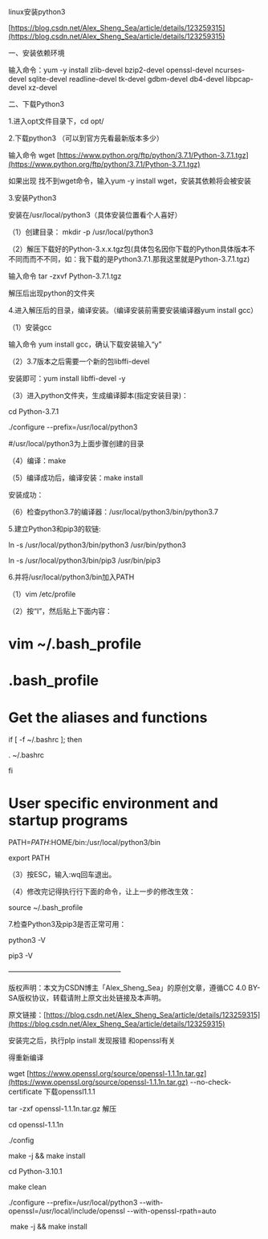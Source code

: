 linux安装python3

[https://blog.csdn.net/Alex_Sheng_Sea/article/details/123259315](https://blog.csdn.net/Alex_Sheng_Sea/article/details/123259315)

一、安装依赖环境

输入命令：yum -y install zlib-devel bzip2-devel openssl-devel ncurses-devel sqlite-devel readline-devel tk-devel gdbm-devel db4-devel libpcap-devel xz-devel

二、下载Python3

1.进入opt文件目录下，cd opt/

2.下载python3   （可以到官方先看最新版本多少）

输入命令 wget [https://www.python.org/ftp/python/3.7.1/Python-3.7.1.tgz](https://www.python.org/ftp/python/3.7.1/Python-3.7.1.tgz)

如果出现 找不到wget命令，输入yum -y install wget，安装其依赖将会被安装

3.安装Python3

安装在/usr/local/python3（具体安装位置看个人喜好）

（1）创建目录：  mkdir -p /usr/local/python3

（2）解压下载好的Python-3.x.x.tgz包(具体包名因你下载的Python具体版本不不同⽽而不不同，如：我下载的是Python3.7.1.那我这里就是Python-3.7.1.tgz)

输入命令 tar -zxvf Python-3.7.1.tgz

解压后出现python的文件夹

4.进入解压后的目录，编译安装。（编译安装前需要安装编译器yum install gcc）

（1）安装gcc

输入命令 yum install gcc，确认下载安装输入“y”

（2）3.7版本之后需要一个新的包libffi-devel

安装即可：yum install libffi-devel -y

（3）进入python文件夹，生成编译脚本(指定安装目录)：

cd Python-3.7.1

./configure --prefix=/usr/local/python3

#/usr/local/python3为上面步骤创建的目录

（4）编译：make

（5）编译成功后，编译安装：make install

安装成功：

（6）检查python3.7的编译器：/usr/local/python3/bin/python3.7

5.建立Python3和pip3的软链:

ln -s /usr/local/python3/bin/python3 /usr/bin/python3

ln -s /usr/local/python3/bin/pip3 /usr/bin/pip3

6.并将/usr/local/python3/bin加入PATH

（1）vim /etc/profile

（2）按“I”，然后贴上下面内容：

# vim ~/.bash_profile

# .bash_profile

# Get the aliases and functions

if [ -f ~/.bashrc ]; then

. ~/.bashrc

fi

# User specific environment and startup programs

PATH=$PATH:$HOME/bin:/usr/local/python3/bin

export PATH

（3）按ESC，输入:wq回车退出。

（4）修改完记得执行行下面的命令，让上一步的修改生效：

source ~/.bash_profile

7.检查Python3及pip3是否正常可用：

python3 -V

pip3 -V

————————————————

版权声明：本文为CSDN博主「Alex_Sheng_Sea」的原创文章，遵循CC 4.0 BY-SA版权协议，转载请附上原文出处链接及本声明。

原文链接：[https://blog.csdn.net/Alex_Sheng_Sea/article/details/123259315](https://blog.csdn.net/Alex_Sheng_Sea/article/details/123259315)

安装完之后，执行pIp install 发现报错 和openssl有关

得重新编译

wget [https://www.openssl.org/source/openssl-1.1.1n.tar.gz](https://www.openssl.org/source/openssl-1.1.1n.tar.gz) --no-check-certificate 下载openssl1.1.1

tar -zxf openssl-1.1.1n.tar.gz 解压

cd openssl-1.1.1n

./config

make -j && make install

cd Python-3.10.1

make clean

./configure --prefix=/usr/local/python3 --with-openssl=/usr/local/include/openssl --with-openssl-rpath=auto

 make -j && make install